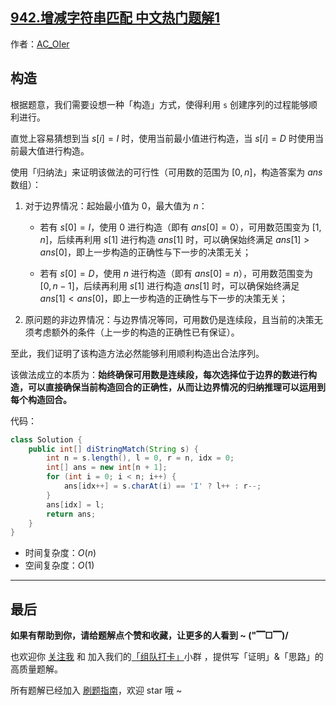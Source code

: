 ## [942.增减字符串匹配 中文热门题解1](https://leetcode.cn/problems/di-string-match/solutions/100000/by-ac_oier-pvjk)

作者：[AC_OIer](https://leetcode.cn/u/AC_OIer)
## 构造 

根据题意，我们需要设想一种「构造」方式，使得利用 `s` 创建序列的过程能够顺利进行。

直觉上容易猜想到当 $s[i] = I$ 时，使用当前最小值进行构造，当 $s[i] = D$ 时使用当前最大值进行构造。

使用「归纳法」来证明该做法的可行性（可用数的范围为 $[0, n]$，构造答案为 $ans$ 数组）：

1. 对于边界情况：起始最小值为 $0$，最大值为 $n$：

    * 若有 $s[0] = I$，使用 $0$ 进行构造（即有 $ans[0] = 0$），可用数范围变为 $[1, n]$，后续再利用 $s[1]$ 进行构造 $ans[1]$ 时，可以确保始终满足 $ans[1] > ans[0]$，即上一步构造的正确性与下一步的决策无关；

    * 若有 $s[0] = D$，使用 $n$ 进行构造（即有 $ans[0] = n$），可用数范围变为 $[0, n - 1]$，后续再利用 $s[1]$ 进行构造 $ans[1]$ 时，可以确保始终满足 $ans[1] < ans[0]$，即上一步构造的正确性与下一步的决策无关；

2. 原问题的非边界情况：与边界情况等同，可用数仍是连续段，且当前的决策无须考虑额外的条件（上一步的构造的正确性已有保证）。

至此，我们证明了该构造方法必然能够利用顺利构造出合法序列。

该做法成立的本质为：**始终确保可用数是连续段，每次选择位于边界的数进行构造，可以直接确保当前构造回合的正确性，从而让边界情况的归纳推理可以运用到每个构造回合。**

代码：
```Java []
class Solution {
    public int[] diStringMatch(String s) {
        int n = s.length(), l = 0, r = n, idx = 0;
        int[] ans = new int[n + 1];
        for (int i = 0; i < n; i++) {
            ans[idx++] = s.charAt(i) == 'I' ? l++ : r--;
        }
        ans[idx] = l;
        return ans;
    }
}
```
* 时间复杂度：$O(n)$
* 空间复杂度：$O(1)$

---

## 最后

**如果有帮助到你，请给题解点个赞和收藏，让更多的人看到 ~ ("▔□▔)/**

也欢迎你 [关注我](https://oscimg.oschina.net/oscnet/up-19688dc1af05cf8bdea43b2a863038ab9e5.png) 和 加入我们的[「组队打卡」](https://leetcode-cn.com/u/ac_oier/)小群 ，提供写「证明」&「思路」的高质量题解。

所有题解已经加入 [刷题指南](https://github.com/SharingSource/LogicStack-LeetCode/wiki)，欢迎 star 哦 ~
